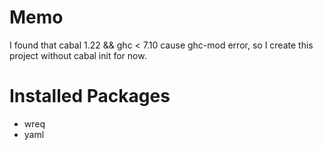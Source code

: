 Memo
======================================

I found that cabal 1.22 && ghc < 7.10 cause ghc-mod error, so I create this project without cabal init for now.

Installed Packages
======================================

* wreq
* yaml
